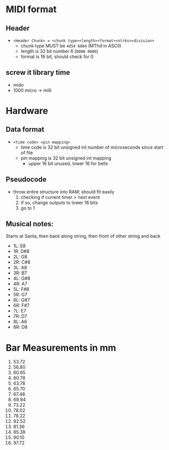# MIDI format
## Header
- `<Header Chunk> = <chunk type><length><format><ntrks><division>`
	+ chunk type MUST be `4d54 6864` (MThd in ASCII) 
	+ length is 32 bit number 6 (`0000 0006`)
	+ format is 16 bit, should check for 0
	
## screw it library time
- mido
- 1000 micro -> milli 

# Hardware
## Data format
- `<time code> <pin mapping>`
	+ time code is 32 bit unsigned int number of microseconds since start of file
	+ pin mapping is 32 bit unsigned int mapping
		* upper 16 bit unused, lower 16 for bells
## Pseudocode
- throw entire structure into RAM; should fit easily
	1. checking if current timer > next event
	2. if so, change outputs to lower 16 bits
	3. go to 1


## Musical notes:
Starts at Santa, then back along string, then front of other string and back
- 1L: E8
- 1R: D#8
- 2L: G8
- 2R: C#8
- 3L: A8
- 3R: B7
- 4L: G#8
- 4R: A7
- 5L: F#8
- 5R: G7
- 6L: G#7
- 6R: F#7
- 7L: E7
- 7R: D7
- 8L: A6
- 8R: D8

# Bar Measurements in mm
1. 53.72
2. 56.80
3. 60.65
4. 60.78
5. 63.78
6. 65.70
7. 67.48
8. 69.94
9. 73.22
10. 78.02
11. 78.22
12. 82.52
13. 81.36
14. 85.38
15. 90.10
16. 97.72
